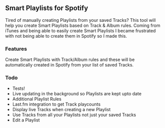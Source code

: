 ## Smart Playlists for Spotify

Tired of manually creating Playlists from your saved Tracks? This tool will help you create Smart Playlists based on Track & Album rules. Coming from iTunes and being able to easily create Smart Playlists I became frustrated with not being able to create them in Spotify so I made this.

### Features

Create Smart Playlists with Track/Album rules and these will be automatically created in Spotify from your list of saved Tracks.

### Todo

- Tests!
- Live updating in the background so Playlists are kept upto date
- Additional Playlist Rules
- Last.fm integration to get Track playcounts
- Display live Tracks when creating a new Playlist
- Use Tracks from all your Playlists not just your saved Tracks
- Edit a Playlist